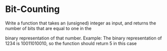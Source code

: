 # Bit-Counting
Write a function that takes an (unsigned) integer as input, and returns the number of bits that are equal to one in the 

binary representation of that number.  Example: The binary representation of 1234 is 10011010010, so the function should return 5 
in this case
